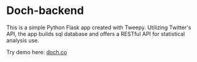 # Doch-backend

This is a simple Python Flask app created with Tweepy.
Utilizing Twitter's API, the app builds sql database and offers a RESTful API for statistical analysis use.

Try demo here: [doch.co](http://doch.co)  
